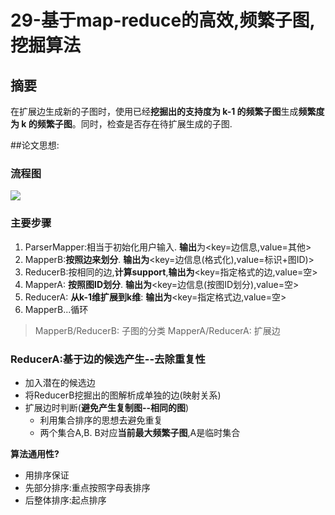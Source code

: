 29-基于map-reduce的高效,频繁子图,挖掘算法===摘要---在扩展边生成新的子图时，使用已经**挖掘出的支持度为 k-1 的频繁子图**生成**频繁度为 k 的频繁子图**。同时，检查是否存在待扩展生成的子图.##论文思想:


### 流程图
![](http://i.imgur.com/sbrxaFc.jpg)
### 主要步骤
1. ParserMapper:相当于初始化用户输入. **输出**为<key=边信息,value=其他>
2. MapperB:**按照边来划分**. **输出为**<key=边信息(格式化),value=标识+图ID)>
3. ReducerB:按相同的边,**计算support**,**输出为**<key=指定格式的边,value=空>
4. MapperA: **按照图ID划分**. **输出为**<key=边信息(按图ID划分),value=空>
5. ReducerA: **从k-1维扩展到k维**: **输出为**<key=指定格式边,value=空>
6. MapperB...循环

>MapperB/ReducerB: 子图的分类
>MapperA/ReducerA: 扩展边

### **ReducerA**:基于边的候选产生--去除重复性

- 加入潜在的候选边<br>
- 将ReducerB挖掘出的图解析成单独的边(映射关系)<br>
- 扩展边时判断(**避免产生复制图--相同的图**)
	- 利用集合排序的思想去避免重复
	- 两个集合A,B. B对应**当前最大频繁子图**,A是临时集合

**算法通用性?**

- 用排序保证
- 先部分排序:重点按照字母表排序
- 后整体排序:起点排序